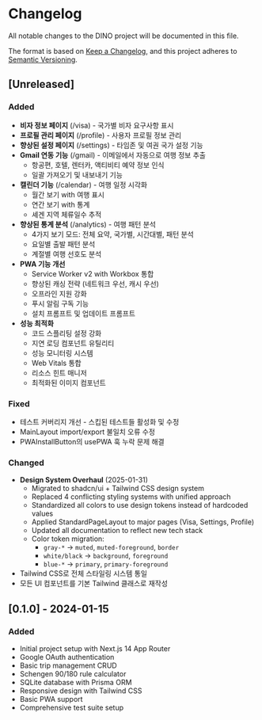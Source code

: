 # Changelog

All notable changes to the DINO project will be documented in this file.

The format is based on [Keep a Changelog](https://keepachangelog.com/en/1.0.0/),
and this project adheres to [Semantic Versioning](https://semver.org/spec/v2.0.0.html).

## [Unreleased]

### Added

- **비자 정보 페이지** (/visa) - 국가별 비자 요구사항 표시
- **프로필 관리 페이지** (/profile) - 사용자 프로필 정보 관리
- **향상된 설정 페이지** (/settings) - 타임존 및 여권 국가 설정 기능
- **Gmail 연동 기능** (/gmail) - 이메일에서 자동으로 여행 정보 추출
  - 항공편, 호텔, 렌터카, 액티비티 예약 정보 인식
  - 일괄 가져오기 및 내보내기 기능
- **캘린더 기능** (/calendar) - 여행 일정 시각화
  - 월간 보기 with 여행 표시
  - 연간 보기 with 통계
  - 셰겐 지역 체류일수 추적
- **향상된 통계 분석** (/analytics) - 여행 패턴 분석
  - 4가지 보기 모드: 전체 요약, 국가별, 시간대별, 패턴 분석
  - 요일별 출발 패턴 분석
  - 계절별 여행 선호도 분석
- **PWA 기능 개선**
  - Service Worker v2 with Workbox 통합
  - 향상된 캐싱 전략 (네트워크 우선, 캐시 우선)
  - 오프라인 지원 강화
  - 푸시 알림 구독 기능
  - 설치 프롬프트 및 업데이트 프롬프트
- **성능 최적화**
  - 코드 스플리팅 설정 강화
  - 지연 로딩 컴포넌트 유틸리티
  - 성능 모니터링 시스템
  - Web Vitals 통합
  - 리소스 힌트 매니저
  - 최적화된 이미지 컴포넌트

### Fixed

- 테스트 커버리지 개선 - 스킵된 테스트들 활성화 및 수정
- MainLayout import/export 불일치 오류 수정
- PWAInstallButton의 usePWA 훅 누락 문제 해결

### Changed

- **Design System Overhaul** (2025-01-31)
  - Migrated to shadcn/ui + Tailwind CSS design system
  - Replaced 4 conflicting styling systems with unified approach
  - Standardized all colors to use design tokens instead of hardcoded values
  - Applied StandardPageLayout to major pages (Visa, Settings, Profile)
  - Updated all documentation to reflect new tech stack
  - Color token migration:
    - `gray-*` → `muted`, `muted-foreground`, `border`
    - `white/black` → `background`, `foreground`
    - `blue-*` → `primary`, `primary-foreground`
- Tailwind CSS로 전체 스타일링 시스템 통일
- 모든 UI 컴포넌트를 기본 Tailwind 클래스로 재작성

## [0.1.0] - 2024-01-15

### Added

- Initial project setup with Next.js 14 App Router
- Google OAuth authentication
- Basic trip management CRUD
- Schengen 90/180 rule calculator
- SQLite database with Prisma ORM
- Responsive design with Tailwind CSS
- Basic PWA support
- Comprehensive test suite setup
